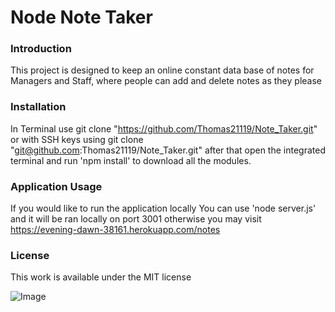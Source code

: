 # Node Note Taker

### Introduction

This project is designed to keep an online constant data base of notes for Managers and Staff, where people can add and delete notes as they please

### Installation

In Terminal use git clone "https://github.com/Thomas21119/Note_Taker.git" or with SSH keys using git clone "git@github.com:Thomas21119/Note_Taker.git"
after that open the integrated terminal and run 'npm install' to download all the modules.

### Application Usage

If you would like to run the application locally You can use 'node server.js' and it will be ran locally on port 3001 otherwise you may visit https://evening-dawn-38161.herokuapp.com/notes

### License

This work is available under the MIT license

![Image]()
